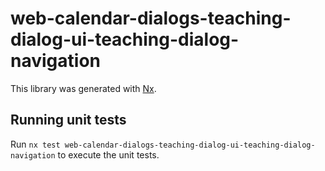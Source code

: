 # web-calendar-dialogs-teaching-dialog-ui-teaching-dialog-navigation

This library was generated with [Nx](https://nx.dev).

## Running unit tests

Run `nx test web-calendar-dialogs-teaching-dialog-ui-teaching-dialog-navigation` to execute the unit tests.
